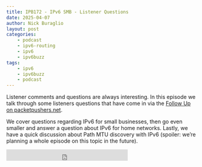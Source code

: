 ```yaml
---
title: IPB172 - IPv6 SMB - Listener Questions
date: 2025-04-07
author: Nick Buraglio
layout: post
categories:
    - podcast
    - ipv6-routing
    - ipv6
    - ipv6buzz
tags:
    - ipv6
    - ipv6buzz
    - podcast
---
```


Listener comments and questions are always interesting. In this episode we talk through some listeners questions that have come in via the [Follow Up on packetpushers.net](https://packetpushers.net/fu).  

We cover questions regarding IPv6 for small businesses, then go even smaller and answer a question about IPv6 for home networks.  Lastly, we have a quick discussion about Path MTU discovery with IPv6 (spoiler:  we’re planning a whole episode on this topic in the future).


<iframe width="320" height="30" src="https://packetpushers.net/?powerpress_embed=69702-podcast&amp;powerpress_player=mediaelement-audio" title="Blubrry Podcast Player" frameborder="0" scrolling="no"></iframe>